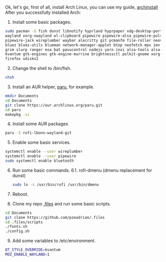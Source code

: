 Ok, let's go, first of all, install Arch Linux, you can use my guide, [archinstall](https://github.com/pzeadrian/archinstall)
After you successfully installed Arch:

1. Install some basic packages.
```bash
sudo pacman -S fish dunst libnotify hyprland hyprpaper xdg-desktop-portal-hyprland 
wayland xorg-xwayland wl-clipboard pipewire pipewire-alsa pipewire-pulse 
pipewire-jack wireplumber waybar alacritty git pcmanfm file-roller neovim 
bluez bluez-utils blueman network-manager-applet btop neofetch mpv imv 
grim slurp ranger exa bat pavucontrol nodejs yarn inxi alsa-tools alsa-utils 
kvantum gtk-engines gtk-engine-murrine brightnessctl polkit-gnome xorg-xhost
firefox udisks2
```

2. Change the shell to /bin/fish.
```bash
chsh
```

3. Install an AUR helper, [paru](https://github.com/Morganamilo/paru), for example.
```bash
mkdir Documents
cd Documents
git clone https://aur.archlinux.org/paru.git
cd paru
makepkg -si
```

4. Install some AUR packages
```bash
paru -S rofi-lbonn-wayland-git
```

5. Enable some basic services.
```bash
systemctl enable --user wireplumber
systemctl enable --user pipewire
sudo systemctl enable bluetooth
```

6. Run some basic commands.
    6.1. rofi-dmenu (dmenu replacement for dunst)
    ```bash
    sudo ln -s /usr/bin/rofi /usr/bin/dmenu
    ```

7. Reboot.
8. Clone my repo [.files](https://github.com/pzeadrian/.files) and run some basic scripts.
```bash
cd Documents
git clone https://github.com/pzeadrian/.files
cd .files/scripts
./fonts.sh
./config.sh
```

9. Add some variables to /etc/environment.
```bash
QT_STYLE_OVERRIDE=kvantum
MOZ_ENABLE_WAYLAND=1
```


